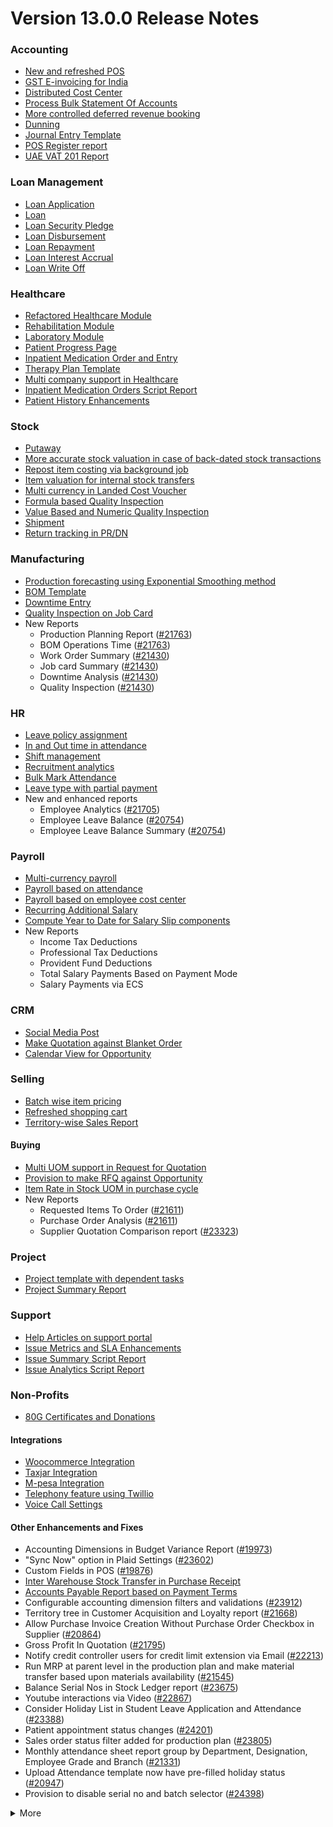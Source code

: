 # Version 13.0.0 Release Notes

### Accounting
- [New and refreshed POS](https://github.com/vmraid/erpadda/pull/20789)
- [GST E-invoicing for India](https://docs.erpadda.com/docs/user/manual/en/regional/india/setup-e-invoicing)
- [Distributed Cost Center](https://docs.erpadda.com/docs/user/manual/en/accounts/distributed-cost-center)
- [Process Bulk Statement Of Accounts](https://docs.erpadda.com/docs/user/manual/en/accounts/process-statement-of-accounts)
- [More controlled deferred revenue booking](https://docs.erpadda.com/docs/user/manual/en/accounts/process-deferred-accounting)
- [Dunning](https://docs.erpadda.com/docs/user/manual/en/accounts/dunning)
- [Journal Entry Template](https://docs.erpadda.com/docs/user/manual/en/accounts/journal-entry-template)
- [POS Register report](https://github.com/vmraid/erpadda/pull/23313)
- [UAE VAT 201 Report](https://github.com/vmraid/erpadda/pull/23447)


### Loan Management
- [Loan Application](https://docs.erpadda.com/docs/user/manual/en/loan-management/loan-application)
- [Loan](https://docs.erpadda.com/docs/user/manual/en/loan-management/loan)
- [Loan Security Pledge](https://docs.erpadda.com/docs/user/manual/en/loan-management/loan-security-pledge)
- [Loan Disbursement](https://docs.erpadda.com/docs/user/manual/en/loan-management/loan-disbursement)
- [Loan Repayment](https://docs.erpadda.com/docs/user/manual/en/loan-management/loan-repayment)
- [Loan Interest Accrual](https://docs.erpadda.com/docs/user/manual/en/loan-management/loan-interest-accrual)
- [Loan Write Off](https://docs.erpadda.com/docs/user/manual/en/loan-management/loan-write-off)

### Healthcare
- [Refactored Healthcare Module](https://docs.erpadda.com/docs/user/manual/en/healthcare)
- [Rehabilitation Module](https://docs.erpadda.com/docs/user/manual/en/healthcare/exercise_type)
- [Laboratory Module](https://docs.erpadda.com/docs/user/manual/en/healthcare/setup_laboratory)
- [Patient Progress Page](https://github.com/vmraid/erpadda/pull/22474)
- [Inpatient Medication Order and Entry](https://docs.erpadda.com/docs/user/manual/en/healthcare/inpatient_medication_entry)
- [Therapy Plan Template](https://docs.erpadda.com/docs/user/manual/en/healthcare/therapy_plan)
- [Multi company support in Healthcare](https://github.com/vmraid/erpadda/pull/21290)
- [Inpatient Medication Orders Script Report](https://github.com/vmraid/erpadda/pull/23984)
- [Patient History Enhancements](https://github.com/vmraid/erpadda/pull/24033)


### Stock
- [Putaway](https://docs.erpadda.com/docs/user/manual/en/stock/putaway-rule)
- [More accurate stock valuation in case of back-dated stock transactions](https://github.com/vmraid/erpadda/pull/24183)
- [Repost item costing via background job](https://github.com/vmraid/erpadda/pull/24183)
- [Item valuation for internal stock transfers](https://github.com/vmraid/erpadda/pull/24200)
- [Multi currency in Landed Cost Voucher](https://github.com/vmraid/erpadda/pull/24127)
- [Formula based Quality Inspection](https://docs.erpadda.com/docs/user/manual/en/stock/quality-inspection)
- [Value Based and Numeric Quality Inspection](https://github.com/vmraid/erpadda/pull/24181)
- [Shipment](https://github.com/vmraid/erpadda/pull/22914)
- [Return tracking in PR/DN](https://github.com/vmraid/erpadda/pull/22859)

### Manufacturing
- [Production forecasting using Exponential Smoothing method](https://docs.erpadda.com/docs/user/manual/en/manufacturing/reports/demand-driven-forecasting)
- [BOM Template](https://docs.erpadda.com/docs/user/manual/en/manufacturing/bill-of-materials#34-bom-template)
- [Downtime Entry](https://docs.erpadda.com/docs/user/manual/en/manufacturing/downtime-entry)
- [Quality Inspection on Job Card](https://github.com/vmraid/erpadda/pull/23964)
- New Reports
  - Production Planning Report ([#21763](https://github.com/vmraid/erpadda/pull/21763))
  - BOM Operations Time ([#21763](https://github.com/vmraid/erpadda/pull/21763))
  - Work Order Summary ([#21430](https://github.com/vmraid/erpadda/pull/21430))
  - Job card Summary ([#21430](https://github.com/vmraid/erpadda/pull/21430))
  - Downtime Analysis ([#21430](https://github.com/vmraid/erpadda/pull/21430))
  - Quality Inspection ([#21430](https://github.com/vmraid/erpadda/pull/21430))

### HR
- [Leave policy assignment](https://github.com/vmraid/erpadda/pull/23112)
- [In and Out time in attendance](https://github.com/vmraid/erpadda/pull/21547)
- [Shift management](https://docs.erpadda.com/docs/user/manual/en/human-resources/shift-management)
- [Recruitment analytics](https://github.com/vmraid/erpadda/pull/21732)
- [Bulk Mark Attendance](https://github.com/vmraid/erpadda/pull/20062)
- [Leave type with partial payment](https://github.com/vmraid/erpadda/pull/23173)
- New and enhanced reports
    - Employee Analytics ([#21705](https://github.com/vmraid/erpadda/pull/21705))
    - Employee Leave Balance ([#20754](https://github.com/vmraid/erpadda/pull/20754))
    - Employee Leave Balance Summary ([#20754](https://github.com/vmraid/erpadda/pull/20754))

### Payroll
- [Multi-currency payroll](https://github.com/vmraid/erpadda/pull/23519)
- [Payroll based on attendance](https://github.com/vmraid/erpadda/pull/21258)
- [Payroll based on employee cost center](https://github.com/vmraid/erpadda/pull/21609)
- [Recurring Additional Salary](https://github.com/vmraid/erpadda/pull/20936)
- [Compute Year to Date for Salary Slip components](https://github.com/vmraid/erpadda/pull/24362)
- New Reports
  - Income Tax Deductions
  - Professional Tax Deductions
  - Provident Fund Deductions
  - Total Salary Payments Based on Payment Mode
  - Salary Payments via ECS

### CRM
- [Social Media Post](https://docs.erpadda.com/docs/user/manual/en/CRM/social-media-post)
- [Make Quotation against Blanket Order](https://docs.erpadda.com/docs/user/manual/en/selling/blanket-order)
- [Calendar View for Opportunity](https://github.com/vmraid/erpadda/pull/21280)

### Selling
- [Batch wise item pricing](https://github.com/vmraid/erpadda/pull/24470)
- [Refreshed shopping cart](https://github.com/vmraid/erpadda/pull/22617)
- [Territory-wise Sales Report](https://github.com/vmraid/erpadda/pull/20428)

#### Buying
- [Multi UOM support in Request for Quotation](https://github.com/vmraid/erpadda/pull/22249)
- [Provision to make RFQ against Opportunity](https://github.com/vmraid/erpadda/pull/22765)
- [Item Rate in Stock UOM in purchase cycle](https://github.com/vmraid/erpadda/pull/24315)
- New Reports
  - Requested Items To Order ([#21611](https://github.com/vmraid/erpadda/pull/21611))
  - Purchase Order Analysis ([#21611](https://github.com/vmraid/erpadda/pull/21611))
  - Supplier Quotation Comparison report ([#23323](https://github.com/vmraid/erpadda/pull/23323))

### Project
- [Project template with dependent tasks](https://github.com/vmraid/erpadda/pull/24092)
- [Project Summary Report](https://github.com/vmraid/erpadda/pull/21587)

### Support
- [Help Articles on support portal](https://github.com/vmraid/erpadda/pull/22194)
- [Issue Metrics and SLA Enhancements](https://github.com/vmraid/erpadda/pull/21617)
- [Issue Summary Script Report](https://docs.erpadda.com/docs/user/manual/en/support/support_reports)
- [Issue Analytics Script Report](https://docs.erpadda.com/docs/user/manual/en/support/support_reports)

### Non-Profits
- [80G Certificates and Donations](https://docs.erpadda.com/docs/user/manual/en/non_profit/tax_exemption_80g_certificate)

#### Integrations
- [Woocommerce Integration](https://docs.erpadda.com/docs/user/manual/en/erpadda_integration/woocommerce_integration)
- [Taxjar Integration](https://github.com/vmraid/erpadda/pull/21047)
- [M-pesa Integration](https://docs.erpadda.com/docs/user/manual/en/erpadda_integration/mpesa-integration)
- [Telephony feature using Twillio](https://github.com/vmraid/erpadda/pull/24032)
- [Voice Call Settings](https://github.com/vmraid/erpadda/pull/24126)


#### Other Enhancements and Fixes
- Accounting Dimensions in Budget Variance Report ([#19973](https://github.com/vmraid/erpadda/pull/19973))
- "Sync Now" option in Plaid Settings ([#23602](https://github.com/vmraid/erpadda/pull/23602))
- Custom Fields in POS ([#19876](https://github.com/vmraid/erpadda/pull/19876))
- [Inter Warehouse Stock Transfer in Purchase Receipt](https://docs.erpadda.com/docs/user/manual/en/stock/articles/material-transfer-from-delivery-note)
- [Accounts Payable Report based on Payment Terms](https://docs.erpadda.com/docs/user/manual/en/accounts/accounting-reports)
- Configurable accounting dimension filters and validations ([#23912](https://github.com/vmraid/erpadda/pull/23912))
- Territory tree in Customer Acquisition and Loyalty report ([#21668](https://github.com/vmraid/erpadda/pull/21668))
- Allow Purchase Invoice Creation Without Purchase Order Checkbox in Supplier ([#20864](https://github.com/vmraid/erpadda/pull/20864))
- Gross Profit In Quotation ([#21795](https://github.com/vmraid/erpadda/pull/21795))
- Notify credit controller users for credit limit extension via Email ([#22213](https://github.com/vmraid/erpadda/pull/22213))
- Run MRP at parent level in the production plan and make material transfer based upon materials availability ([#21545](https://github.com/vmraid/erpadda/pull/21545))
- Balance Serial Nos in Stock Ledger report ([#23675](https://github.com/vmraid/erpadda/pull/23675))
- Youtube interactions via Video  ([#22867](https://github.com/vmraid/erpadda/pull/22867))
- Consider Holiday List in Student Leave Application and Attendance ([#23388](https://github.com/vmraid/erpadda/pull/23388))
- Patient appointment status changes ([#24201](https://github.com/vmraid/erpadda/pull/24201))
- Sales order status filter added for production plan ([#23805](https://github.com/vmraid/erpadda/pull/23805))
- Monthly attendance sheet report group by Department, Designation, Employee Grade and Branch ([#21331](https://github.com/vmraid/erpadda/pull/21331))
- Upload Attendance template now have pre-filled holiday status ([#20947](https://github.com/vmraid/erpadda/pull/20947))
- Provision to disable serial no and batch selector ([#24398](https://github.com/vmraid/erpadda/pull/24398))

<details>
<summary>More</summary>

- Fetch Items from BOM in Stock Entry([#19498](https://github.com/vmraid/erpadda/pull/19498))
- Supplier Sourced Items in BOM ([#23557](https://github.com/vmraid/erpadda/pull/23557))
- Close Production Plan ([#23728](https://github.com/vmraid/erpadda/pull/23728))
- Button to create Stock Entry for Drug Shortage ([#24012](https://github.com/vmraid/erpadda/pull/24012))
- Added column cost center in Accounts Receivable report ([#23835](https://github.com/vmraid/erpadda/pull/23835))
- Added jinja templating in Contract Template ([#24046](https://github.com/vmraid/erpadda/pull/24046))
- Make account number length configurable ([#23845](https://github.com/vmraid/erpadda/pull/23845))
- Add company and correct filter in bank reconciliation statement ([#23614](https://github.com/vmraid/erpadda/pull/23614))
- Added Condition field in Pricing Rule ([#23014](https://github.com/vmraid/erpadda/pull/23014))
- Open lead status on next contact date ([#23445](https://github.com/vmraid/erpadda/pull/23445))
- [Tax Category in POS Profile](https://docs.erpadda.com/docs/user/manual/en/accounts/pos-profile)
- Added phone field in product Inquiry ([#23170](https://github.com/vmraid/erpadda/pull/23170))
- Allow Discharge despite Unbilled Healthcare Services ([#24281](https://github.com/vmraid/erpadda/pull/24281))
- Do Not Bill Patient Encounters for Inpatients ([#24355](https://github.com/vmraid/erpadda/pull/24355))
- Autofill Supplier pop-up when only 1 Supplier in RFQ ([#22512](https://github.com/vmraid/erpadda/pull/22512))
- Accounting entries for service item in Purchase receipt ([#22223](https://github.com/vmraid/erpadda/pull/22223))
- Added Project in Sales Analytics report ([#23309](https://github.com/vmraid/erpadda/pull/23309))
- Added all companies option in employee tree to view employee across all companies ([#22573](https://github.com/vmraid/erpadda/pull/22573))
- Email Group Option In Email Campaign ([#22731](https://github.com/vmraid/erpadda/pull/22731))
- Stock Report Enhancements ([#21727](https://github.com/vmraid/erpadda/pull/21727))
- Added range for age in stock ageing ([#22622](https://github.com/vmraid/erpadda/pull/22622))
- Report Summary in Financial Statement([#20876](https://github.com/vmraid/erpadda/pull/20876))
- Added sequence id in routing for the completion of operations sequentially ([#23641](https://github.com/vmraid/erpadda/pull/23641))
- Nested Set filtering for Accounting Dimension
- Add/Remove Items from submitted Sales/Purchase Order
- Provision to edit Item Details from Marketplace
- Scan Barcode in Purchase Receipt
- Disable Rounded Totals Checkbox for Salary Slips in HR Settings

- Renamed Loan Management to Loan on Desk Page ([#21877](https://github.com/vmraid/erpadda/pull/21877))
- Added Expense Approver field in Employee master ([#22244](https://github.com/vmraid/erpadda/pull/22244))
- Bill all hours by default on Timesheet ([#22155](https://github.com/vmraid/erpadda/pull/22155))
- Unable to cancel employee advance ([#22374](https://github.com/vmraid/erpadda/pull/22374))
- Status error in purchase invoice ([#22351](https://github.com/vmraid/erpadda/pull/22351))
- Item-wise sales and purchase register export ([#22184](https://github.com/vmraid/erpadda/pull/22184))
- Billing address in for Purchase documents ([#22233](https://github.com/vmraid/erpadda/pull/22233))
- Handle canceled entries in financial statements ([#22231](https://github.com/vmraid/erpadda/pull/22231))
- Default period start date and period end date for financial statements ([#22011](https://github.com/vmraid/erpadda/pull/22011))
- Update Packed Items via Update Items in Sales Order ([#22392](https://github.com/vmraid/erpadda/pull/22392))
- Hide delete company transactions button if not system manager ([#21839](https://github.com/vmraid/erpadda/pull/21839))
- Skipping total row for tree-view reports ([#22350](https://github.com/vmraid/erpadda/pull/22350))
- Cancelled entries in tds payable monthly report ([#22131](https://github.com/vmraid/erpadda/pull/22131))
- Inter-company Invoice currency for multicurrency transactions ([#21984](https://github.com/vmraid/erpadda/pull/21984))
- Filter batches based on item and warehouse in Pick List (develop) ([#21780](https://github.com/vmraid/erpadda/pull/21780))
- Set cost center in Expense Claim child based on parent (if missing) ([#22175](https://github.com/vmraid/erpadda/pull/22175))
- Item wise backdated stock entry posting for immutable ledger ([#22366](https://github.com/vmraid/erpadda/pull/22366))
- Shopping cart UI fixes ([#22137](https://github.com/vmraid/erpadda/pull/22137))
- Filter Leave Type based on allocation for a particular employee ([#22050](https://github.com/vmraid/erpadda/pull/22050))
- Party validation for inter-warehouse transaction ([#22186](https://github.com/vmraid/erpadda/pull/22186))
- Manufacturing dashboard and work order summary chart ([#21946](https://github.com/vmraid/erpadda/pull/21946))
- IP Admission and Discharge, Minor fixes ([#21817](https://github.com/vmraid/erpadda/pull/21817))
- Validation of Purchase Order against Material Request missing ([#22192](https://github.com/vmraid/erpadda/pull/22192))
- Staffing Plan validation ([#22379](https://github.com/vmraid/erpadda/pull/22379))
- Do not allow backdated stock transactions in previous fiscal year ([#21967](https://github.com/vmraid/erpadda/pull/21967))
- Employee Advance Return not working ([#21812](https://github.com/vmraid/erpadda/pull/21812))
- Added card for reports on education desk ([#21853](https://github.com/vmraid/erpadda/pull/21853))
- Refactored project summary report  ([#21943](https://github.com/vmraid/erpadda/pull/21943))
- Revenue and Customer Count only in date range in Customer Acquitition Report ([#22210](https://github.com/vmraid/erpadda/pull/22210))
- Alternative item not working for subcontract ([#22386](https://github.com/vmraid/erpadda/pull/22386))
- Unable to create batched Item ([#22393](https://github.com/vmraid/erpadda/pull/22393))
- Filters for the manufacturing reports ([#21960](https://github.com/vmraid/erpadda/pull/21960))
- Raw material warehouse in Production Planning Report ([#21982](https://github.com/vmraid/erpadda/pull/21982))
- Allowed LWP leave types to select in Leave Application even if there is no allocation against them ([#22197](https://github.com/vmraid/erpadda/pull/22197))
- Report not working on parameter Grade ([#21951](https://github.com/vmraid/erpadda/pull/21951))
- Allow to enter Relieving date if employee status is Left ([#22242](https://github.com/vmraid/erpadda/pull/22242))
- Resetting lost reason in opportunity and quotation ([#22378](https://github.com/vmraid/erpadda/pull/22378))
- Filtering issues in opening invoice creation tool ([#21969](https://github.com/vmraid/erpadda/pull/21969))
- Set default reference Id for "On Previous Row Amount" and "On Previous Row Total" ([#22346](https://github.com/vmraid/erpadda/pull/22346))
- UX date range field separated in from and to date fields. ([#21765](https://github.com/vmraid/erpadda/pull/21765))
- Enable show_configure_button when shopping cart is enabled ([#22468](https://github.com/vmraid/erpadda/pull/22468))
- Setup status indicators for Job Offer and Job Applicant (develop) ([#22445](https://github.com/vmraid/erpadda/pull/22445))
- Item-wise sales history report ([#22783](https://github.com/vmraid/erpadda/pull/22783))
- Setting filter for project in kanban board ([#22717](https://github.com/vmraid/erpadda/pull/22717))
- Dashboard For Timesheet ([#22750](https://github.com/vmraid/erpadda/pull/22750))
- Handle custom statuses for the pause SLA configuration ([#22349](https://github.com/vmraid/erpadda/pull/22349))
- Quality Feedback and Template ([#22571](https://github.com/vmraid/erpadda/pull/22571))
- Unable to change link from new lead to existing customer ([#22787](https://github.com/vmraid/erpadda/pull/22787))
- Move Issue List actions under 'Actions' dropdown (ux) ([#22710](https://github.com/vmraid/erpadda/pull/22710))
- Cost center should only show option of selected company ([#22598](https://github.com/vmraid/erpadda/pull/22598))
- Serial No Rename does not affect  Stock Ledger Entry ([#22746](https://github.com/vmraid/erpadda/pull/22746))
- Descriptions not copied while creating Fees from Fee Structure ([#22792](https://github.com/vmraid/erpadda/pull/22792))
- Company filter for cost_center and expense_account in all sales and purchase transactions ([#22478](https://github.com/vmraid/erpadda/pull/22478))
- Arrangements of filters for reports accounts payable & receivable  ([#22636](https://github.com/vmraid/erpadda/pull/22636))
- Update the project after task deletion so that the % completed shows correct value ([#22591](https://github.com/vmraid/erpadda/pull/22591))
- Block Invalid Serial No updates in Maintenance Schedule ([#22665](https://github.com/vmraid/erpadda/pull/22665))
- Fetch item price in sales invoice based on it's validity ([#22563](https://github.com/vmraid/erpadda/pull/22563))
- Add view ledger button for cancelled docs ([#22432](https://github.com/vmraid/erpadda/pull/22432))
- Allow creating SLA documents even if SLA tracking is not enabled ([#22608](https://github.com/vmraid/erpadda/pull/22608))
- Quotation list view blank if quotation_to field not set as a standard filter ([#22672](https://github.com/vmraid/erpadda/pull/22672))
- Salary deductions report fixes ([#22397](https://github.com/vmraid/erpadda/pull/22397))
22727))
- Incorrect delivered qty in Supplier-Wise Sales Analytics ([#22631](https://github.com/vmraid/erpadda/pull/22631))
- Moved parent warehouse to top section also added a section break ([#22708](https://github.com/vmraid/erpadda/pull/22708))
- Skip Progress and Completed by fields on Task Duplication ([#22565](https://github.com/vmraid/erpadda/pull/22565))
- Incorrect stock after merging the items ([#22526](https://github.com/vmraid/erpadda/pull/22526))
- Letter head not found in opening invoice creation tool ([#22488](https://github.com/vmraid/erpadda/pull/22488))
- Cannot cancel asset and asset movement ([#22441](https://github.com/vmraid/erpadda/pull/22441))
- Fetch project-related info in Timesheet ([#22423](https://github.com/vmraid/erpadda/pull/22423))
- Currency symbol not showing as per company currency in stock balance report ([#22724](https://github.com/vmraid/erpadda/pull/22724))
- Add default cost center in payment reconciliation JV ([#22614](https://github.com/vmraid/erpadda/pull/22614))
- Stock Reconciliation Invalid Quantity for Batched Item ([#22726](https://github.com/vmraid/erpadda/pull/22726))
- Project link not set in accounts other than profit and loss accounts ([#22051](https://github.com/vmraid/erpadda/pull/22051))
- Buying price for non stock item in gross profit report ([#22616](https://github.com/vmraid/erpadda/pull/22616))
- Multi currency payment reconciliation ([#22738](https://github.com/vmraid/erpadda/pull/22738))
- Cannot cancel assets with repair pending ([#22440](https://github.com/vmraid/erpadda/pull/22440))
- Reset homepage to home after unchecking products page ([#22736](https://github.com/vmraid/erpadda/pull/22736))
- Generic Message in previous doc validation for buying and selling ([#22546](https://github.com/vmraid/erpadda/pull/22546))
- Expense claim outstanding while making payment entry ([#22735](https://github.com/vmraid/erpadda/pull/22735))
- Take parent cost center for child if no cost center at child in expense claim ([#22496](https://github.com/vmraid/erpadda/pull/22496))
- Consider company fiscal year for getting balance ([#22577](https://github.com/vmraid/erpadda/pull/22577))
- Pick List empty table and Serial-Batch items handling ([#22426](https://github.com/vmraid/erpadda/pull/22426))
- Show total row in print format of financial statement ([#22693](https://github.com/vmraid/erpadda/pull/22693))
- Set Root as Parent if no parent in new tree view node ([#22497](https://github.com/vmraid/erpadda/pull/22497))
- Multiple pos issues ([#23725](https://github.com/vmraid/erpadda/pull/23725))
- Calculate taxes if tax is based on item quantity and inclusive on item price ([#23001](https://github.com/vmraid/erpadda/pull/23001))
- Contact us button not visible in the website for the non variant items ([#23217](https://github.com/vmraid/erpadda/pull/23217))
- Not able to make Material Request from Sales Order ([#23669](https://github.com/vmraid/erpadda/pull/23669))
- Capture advance payments in payment order ([#23256](https://github.com/vmraid/erpadda/pull/23256))
- Program and Course Enrollment fixes ([#23333](https://github.com/vmraid/erpadda/pull/23333))
- Cannot create asset if cwip disabled and account not set ([#23580](https://github.com/vmraid/erpadda/pull/23580))
- Cannot merge pos invoices with inclusive tax ([#23541](https://github.com/vmraid/erpadda/pull/23541))
- Do not allow Company as accounting dimension ([#23755](https://github.com/vmraid/erpadda/pull/23755))
- Set value of wrong Bank Account field in Payment Entry ([#22302](https://github.com/vmraid/erpadda/pull/22302))
- Reverse journal entry for multi-currency ([#23165](https://github.com/vmraid/erpadda/pull/23165))
- Updated integrations desk page ([#23772](https://github.com/vmraid/erpadda/pull/23772))
- Assessment Result child table not visible when accessed via Assessment Plan dashboard ([#22880](https://github.com/vmraid/erpadda/pull/22880))
- Conversion factor fixes in Stock Entry ([#23407](https://github.com/vmraid/erpadda/pull/23407))
- Total calculations for multi-currency RCM invoices ([#23072](https://github.com/vmraid/erpadda/pull/23072))
- Show accounts in financial statements upto level 20 ([#23718](https://github.com/vmraid/erpadda/pull/23718))
- Consolidated financial statement sums values into wrong parent ([#23288](https://github.com/vmraid/erpadda/pull/23288))
- Set SLA variance in seconds for Duration fieldtype ([#23765](https://github.com/vmraid/erpadda/pull/23765))
- Added missing reports on selling desk ([#23548](https://github.com/vmraid/erpadda/pull/23548))
- Fixed heading in the mobile view ([#23145](https://github.com/vmraid/erpadda/pull/23145))
- Misleading filters on Item tax Template Link field ([#22918](https://github.com/vmraid/erpadda/pull/22918))
- Do not consider opening entries for TDS calculation ([#23597](https://github.com/vmraid/erpadda/pull/23597))
- Attendance calendar map fix ([#23245](https://github.com/vmraid/erpadda/pull/23245))
- Post cancellation accounting entry on posting date instead of current ([#23361](https://github.com/vmraid/erpadda/pull/23361))
- Set Customer only if Contact is present ([#23704](https://github.com/vmraid/erpadda/pull/23704))
- Add Delivery Note Count in Sales Invoice Dashboard ([#23161](https://github.com/vmraid/erpadda/pull/23161))
- Breadcrumbs for Maintenance Visit and Schedule ([#23369](https://github.com/vmraid/erpadda/pull/23369))
- Raise Error on over receipt/consumption for sub-contracted PR ([#23195](https://github.com/vmraid/erpadda/pull/23195))
- Validate if company not set in the Payment Entry ([#23419](https://github.com/vmraid/erpadda/pull/23419))
- Ignore company and bank account doctype while deleting company transactions ([#22953](https://github.com/vmraid/erpadda/pull/22953))
- Sales funnel data is inconsistent ([#23110](https://github.com/vmraid/erpadda/pull/23110))
- Credit Limit Email not working ([#23059](https://github.com/vmraid/erpadda/pull/23059))
- Add Company in list fields to fetch for Expense Claim ([#23007](https://github.com/vmraid/erpadda/pull/23007))
- Issue form cleaned up and renamed Minutes to First Response field ([#23066](https://github.com/vmraid/erpadda/pull/23066))
- Quotation lost reason options fix ([#22814](https://github.com/vmraid/erpadda/pull/22814))
- Tax amounts in HSN Wise Outward summary ([#23076](https://github.com/vmraid/erpadda/pull/23076))
- Patient Appointment not able to save ([#23434](https://github.com/vmraid/erpadda/pull/23434))
- Removed Working Hours field from Company ([#23009](https://github.com/vmraid/erpadda/pull/23009))
- Added check-in time validation in the Inpatient Record - Transfer ([#22958](https://github.com/vmraid/erpadda/pull/22958))
- Handle Blank from/to range in Numeric Item Attribute ([#23483](https://github.com/vmraid/erpadda/pull/23483))
- Sequence Matcher error in Bank Reconciliation ([#23539](https://github.com/vmraid/erpadda/pull/23539))
- Fixed Conversion Factor rate for the BOM Exploded Item ([#23151](https://github.com/vmraid/erpadda/pull/23151))
- Payment Schedule not fetching ([#23476](https://github.com/vmraid/erpadda/pull/23476))
- Validate if removed Item Attributes exist in variant items ([#22911](https://github.com/vmraid/erpadda/pull/22911))
- Set default billing address for purchase documents ([#22950](https://github.com/vmraid/erpadda/pull/22950))
- Added help link in navbar settings ([#22943](https://github.com/vmraid/erpadda/pull/22943))
- Apply TDS on Purchase Invoice creation from Purchase Order and Purchase Receipt ([#23282](https://github.com/vmraid/erpadda/pull/23282))
- Education Module fixes ([#23714](https://github.com/vmraid/erpadda/pull/23714))
- Filter out cancelled entries in customer ledger summary ([#23205](https://github.com/vmraid/erpadda/pull/23205))
- Fiscal Year and Tax Rates for Italy ([#23623](https://github.com/vmraid/erpadda/pull/23623))
- Production Plan incorrect Work Order qty ([#23264](https://github.com/vmraid/erpadda/pull/23264))
- Added new filters in the Batch-wise Balance History report ([#23676](https://github.com/vmraid/erpadda/pull/23676))
- Update state code and union territory for Daman and Diu ([#22988](https://github.com/vmraid/erpadda/pull/22988))
- Set Stock UOM in item while creating Material Request from Stock Entry ([#23436](https://github.com/vmraid/erpadda/pull/23436))
- Sales Order to Purchase Order flow improvement ([#23357](https://github.com/vmraid/erpadda/pull/23357))
- Student Admission and Student Applicant fixes ([#23515](https://github.com/vmraid/erpadda/pull/23515))
- Loan disbursement amount validation ([#24000](https://github.com/vmraid/erpadda/pull/24000))
- Making company address read-only in delivery note ([#23890](https://github.com/vmraid/erpadda/pull/23890))
- BOM stock report color showing always red ([#23994](https://github.com/vmraid/erpadda/pull/23994))
- Added filter for customer field in Issue ([#24051](https://github.com/vmraid/erpadda/pull/24051))
- Added project link in timesheet form ([#23764](https://github.com/vmraid/erpadda/pull/23764))
- Update integrations desk page ([#23767](https://github.com/vmraid/erpadda/pull/23767))
- Place of supply change on address change ([#23941](https://github.com/vmraid/erpadda/pull/23941))
- TDS calculation, skip invoices with "Apply Tax Withholding Amount" has disabled ([#23672](https://github.com/vmraid/erpadda/pull/23672))
- Auto fetch serial nos with modified conversion factor ([#23854](https://github.com/vmraid/erpadda/pull/23854))
- Default cost center in item master not set in stock entry ([#23877](https://github.com/vmraid/erpadda/pull/23877))
- Incorrect de-link serial no and batch ([#23947](https://github.com/vmraid/erpadda/pull/23947))
- Accounting for internal transfer invoices within same company ([#24021](https://github.com/vmraid/erpadda/pull/24021))
- Multiple pricing rule with margin type as Percentage is not working ([#24205](https://github.com/vmraid/erpadda/pull/24205))
- Added Purchase Order to Global Search ([#24055](https://github.com/vmraid/erpadda/pull/24055))
- Cannot expand row in update items dialog ([#23839](https://github.com/vmraid/erpadda/pull/23839))
- Maintain stock can't be changed it there is product bundle ([#23989](https://github.com/vmraid/erpadda/pull/23989))
- SO to PO Mapping Issue ([#23820](https://github.com/vmraid/erpadda/pull/23820))
- Asset with value zero doesn't show up in fixed asset register ([#24091](https://github.com/vmraid/erpadda/pull/24091))
- Cannot save customer email & phone ([#23797](https://github.com/vmraid/erpadda/pull/23797))
- Incorrect balance value in stock balance report ([#24048](https://github.com/vmraid/erpadda/pull/24048))
- Payment Terms not fetched in Purchase Invoice from Purchase Receipt ([#23735](https://github.com/vmraid/erpadda/pull/23735))
- Fix for LMS Sign Up link ([#23743](https://github.com/vmraid/erpadda/pull/23743))
- Incorrect stock quantity if 'Allow Multiple Material Consumption… ([#24116](https://github.com/vmraid/erpadda/pull/24116))
- Added wrong absent days calculation in salary slip ([#23897](https://github.com/vmraid/erpadda/pull/23897))
- Purchase receipt to purchase invoice bill date mapping ([#23967](https://github.com/vmraid/erpadda/pull/23967))
- Overriding po ([#24022](https://github.com/vmraid/erpadda/pull/24022))
- Do not cancel reference document on Quality Inspection cancellation ([#24198](https://github.com/vmraid/erpadda/pull/24198))
- Get formatted value in 'taxes' print template ([#24035](https://github.com/vmraid/erpadda/pull/24035))
- Don't overrule Item Price via Pricing Rule Rate if 0 ([#23636](https://github.com/vmraid/erpadda/pull/23636))
- Job card error handling for operations field ([#23991](https://github.com/vmraid/erpadda/pull/23991))
- Validation for journal entry with 0 debit and credit values ([#23975](https://github.com/vmraid/erpadda/pull/23975))
- Check if customer exists in product listing ([#24030](https://github.com/vmraid/erpadda/pull/24030))
- Asset finance book posting date fix ([#23778](https://github.com/vmraid/erpadda/pull/23778))
- Same source and target tables in Status Updater's update query ([#24110](https://github.com/vmraid/erpadda/pull/24110))
- Asset finance book depreciation posting date fix ([#23833](https://github.com/vmraid/erpadda/pull/23833))
- Ignore exception during leave ledger creation from patch ([#24005](https://github.com/vmraid/erpadda/pull/24005))
- Added link of bank reconciliation and clearance in accounting desk page ([#23850](https://github.com/vmraid/erpadda/pull/23850))
- Sales invoice add button from sales order dashboard ([#24077](https://github.com/vmraid/erpadda/pull/24077))
- Incorrect calculation for consumed qty for subcontract item ([#23257](https://github.com/vmraid/erpadda/pull/23257))
- Incorrect required_qty in Production Planning Report ([#24074](https://github.com/vmraid/erpadda/pull/24074))
- Email digest user not found ([#23949](https://github.com/vmraid/erpadda/pull/23949))
- Delete Receive at Warehouse entry on cancellation of Send to War… ([#24115](https://github.com/vmraid/erpadda/pull/24115))
- Added TDS Payable account number and an error message ([#24065](https://github.com/vmraid/erpadda/pull/24065))
- Override field_map for job card gantt ([#24155](https://github.com/vmraid/erpadda/pull/24155))
- Old shopify order syncing date ([#23990](https://github.com/vmraid/erpadda/pull/23990))
- Shipping chanrges not sync in erpadda from shopify ([#24114](https://github.com/vmraid/erpadda/pull/24114))
- GSTR B2C report ([#24039](https://github.com/vmraid/erpadda/pull/24039))
- Ignore cancelled entries in stock balance report ([#23757](https://github.com/vmraid/erpadda/pull/23757))
- Stock ageing report not working ([#23923](https://github.com/vmraid/erpadda/pull/23923))
- Incorrect assign to in Maintenance Schedule  ([#23831](https://github.com/vmraid/erpadda/pull/23831))
- Improve UX of DATEV report ([#23892](https://github.com/vmraid/erpadda/pull/23892))
- Set SLA variance in seconds for Duration fieldtype ([#23765](https://github.com/vmraid/erpadda/pull/23765))
- dDouble exception in payroll ([#24078](https://github.com/vmraid/erpadda/pull/24078))
- Make asset dashboard charts public ([#23751](https://github.com/vmraid/erpadda/pull/23751))
- Don't copy terms and discount from SO to PO ([#23903](https://github.com/vmraid/erpadda/pull/23903))
- Ignore doctypes on company transaction delete ([#23864](https://github.com/vmraid/erpadda/pull/23864))
- Error handling in Upload Attendance  ([#23907](https://github.com/vmraid/erpadda/pull/23907))
- Tax template update on customer address change ([#24160](https://github.com/vmraid/erpadda/pull/24160))
- Not able to save bom ([#23910](https://github.com/vmraid/erpadda/pull/23910))
- Enable Allow Auto Repeat for standard doctypes having auto_repeat field ([#23776](https://github.com/vmraid/erpadda/pull/23776))
- Place of Supply fix in Sales Invoices ([#23785](https://github.com/vmraid/erpadda/pull/23785))
- Opening invoices in GSTR-1 report ([#24117](https://github.com/vmraid/erpadda/pull/24117))
- Partial serial no return issue ([#24208](https://github.com/vmraid/erpadda/pull/24208))
- Import taxjar globally in the taxjar_integration module ([#24027](https://github.com/vmraid/erpadda/pull/24027))
- Payroll attendance error ([#23887](https://github.com/vmraid/erpadda/pull/23887))
- Loan application link on creating loan ([#23937](https://github.com/vmraid/erpadda/pull/23937))
- POS item search includes non stock items ([#23914](https://github.com/vmraid/erpadda/pull/23914))
- Paid amount in Sales Invoice POS return resets to 0 ([#24057](https://github.com/vmraid/erpadda/pull/24057))
- Fiscal year can be shorter than 12 months ([#23838](https://github.com/vmraid/erpadda/pull/23838))
- Loan repayment type option remove ([#23582](https://github.com/vmraid/erpadda/pull/23582))
- Item wise tax calculation ([#23744](https://github.com/vmraid/erpadda/pull/23744))
- Enabling track changes for stock settings ([#23982](https://github.com/vmraid/erpadda/pull/23982))
- Added link of bank reconciliation and clearance in accounting desk page ([#23809](https://github.com/vmraid/erpadda/pull/23809))
- Location data on Asset to use command(make_demo) ([#23825](https://github.com/vmraid/erpadda/pull/23825))
- Handle Account and Item None not found in Opening Invoice Creation Tool ([#23559](https://github.com/vmraid/erpadda/pull/23559))
- Multiple subcontracting issues ([#23662](https://github.com/vmraid/erpadda/pull/23662))
- Sequence id override with workstation column ([#23810](https://github.com/vmraid/erpadda/pull/23810))
- Leave policy dashboard fix and roles ([#24170](https://github.com/vmraid/erpadda/pull/24170))
- Scan barcode does not update barcode item field in sales order ([#24090](https://github.com/vmraid/erpadda/pull/24090))
- Item price duplicate checking ([#23408](https://github.com/vmraid/erpadda/pull/23408))
- Tax template update on supplier change for India ([#24060](https://github.com/vmraid/erpadda/pull/24060))
- Consumed qty logic for subcontracted raw materials ([#23314](https://github.com/vmraid/erpadda/pull/23314))
- Finance book not getting added in journal Entry of asset value adjustment ([#24100](https://github.com/vmraid/erpadda/pull/24100))
- Set proper state code in ewaybill JSON when GST category is SEZ ([#23953](https://github.com/vmraid/erpadda/pull/23953))
- Copying po no when mapping doc ([#23729](https://github.com/vmraid/erpadda/pull/23729))
- Duplicate items validation for POS Invoice when allow multiple items is disabled ([#23896](https://github.com/vmraid/erpadda/pull/23896))
- Do not allow Company as accounting dimension ([#23749](https://github.com/vmraid/erpadda/pull/23749))
- Validation for duplicate Tax Category ([#23978](https://github.com/vmraid/erpadda/pull/23978))
- Therapy plan and session fixes ([#23817](https://github.com/vmraid/erpadda/pull/23817))
- Pricing rule with transaction not working for additional product ([#24053](https://github.com/vmraid/erpadda/pull/24053))
- Inpatient Medication Order and Entry fixes ([#23799](https://github.com/vmraid/erpadda/pull/23799))
- Avoid using SQL query to get fiscal year dates ([#24050](https://github.com/vmraid/erpadda/pull/24050))
- Auto Statewise gst tax template ([#23832](https://github.com/vmraid/erpadda/pull/23832))
- On save sequence id column override with workstation ([#23812](https://github.com/vmraid/erpadda/pull/23812))
- Multiple pricing rules are not working on selling side ([#22711](https://github.com/vmraid/erpadda/pull/22711))
- Salary slip popup error ([#24192](https://github.com/vmraid/erpadda/pull/24192))
- Multiple pricing rule with margin type as Percentage is not working ([#24204](https://github.com/vmraid/erpadda/pull/24204))
- Allow statistical component in salary structure. ([#24424](https://github.com/vmraid/erpadda/pull/24424))
- Set current asset value before calculating difference amount ([#24119](https://github.com/vmraid/erpadda/pull/24119))
- To use Stock UoM in BOM Stock Report ([#24339](https://github.com/vmraid/erpadda/pull/24339))
- Accounting entries of asset when submitting purchase receipt ([#24191](https://github.com/vmraid/erpadda/pull/24191))
- Batch/Serial Selector for Scanned Batched Item ([#24338](https://github.com/vmraid/erpadda/pull/24338))
- Link timesheets with corresponding projects ([#24346](https://github.com/vmraid/erpadda/pull/24346))
- Material request wrong status issue ([#24019](https://github.com/vmraid/erpadda/pull/24019))
- UX issues in e-invoicing ([#24358](https://github.com/vmraid/erpadda/pull/24358))
- Company Wise Valuation Rate for RM in BOM ([#24324](https://github.com/vmraid/erpadda/pull/24324))
- Stock ageing should not take cancelled stock entries. ([#24437](https://github.com/vmraid/erpadda/pull/24437))
- Partial loan security unpledging ([#24252](https://github.com/vmraid/erpadda/pull/24252))
- Asset depreciation ledger ([#24226](https://github.com/vmraid/erpadda/pull/24226))
- Back Update from QC based on Batch No ([#24329](https://github.com/vmraid/erpadda/pull/24329))
- Fix for not having fiscal year while creating new company ([#24130](https://github.com/vmraid/erpadda/pull/24130))
- E-invoice print format not showing other charges ([#24474](https://github.com/vmraid/erpadda/pull/24474))
- Tax template update on customer address change ([#24146](https://github.com/vmraid/erpadda/pull/24146))
- Do not manufacture same serial no multiple times ([#24164](https://github.com/vmraid/erpadda/pull/24164))
- Ignore group cost center validation for period closing voucher ([#24375](https://github.com/vmraid/erpadda/pull/24375))
- Partial serial no return issue ([#24207](https://github.com/vmraid/erpadda/pull/24207))
- GSTR-1 double entry issue ([#24376](https://github.com/vmraid/erpadda/pull/24376))
- Not able to create dunning from sales invoice ([#24349](https://github.com/vmraid/erpadda/pull/24349))
- Set company in leave allocation and leave ledger entry ([#24296](https://github.com/vmraid/erpadda/pull/24296))
- Allow leave policy assignment to be canceled. ([#24265](https://github.com/vmraid/erpadda/pull/24265))
- Removed all day event from shift assignment calendar ([#24397](https://github.com/vmraid/erpadda/pull/24397))
- Tax calculation on salary slip for the first month ([#24272](https://github.com/vmraid/erpadda/pull/24272))
- Validate tax template for tax category ([#24402](https://github.com/vmraid/erpadda/pull/24402))
- Numeric/Non-numeric QI UX ([#24517](https://github.com/vmraid/erpadda/pull/24517))
- Finished good produced qty validation ([#24220](https://github.com/vmraid/erpadda/pull/24220))
- Incorrect serial no in the subcontracted purchase receipt ([#24354](https://github.com/vmraid/erpadda/pull/24354))
- Don't validate warehouse values between Material Request and Stock Entry ([#24294](https://github.com/vmraid/erpadda/pull/24294))
- Don't cancel job card if manufacturing entry has made ([#24063](https://github.com/vmraid/erpadda/pull/24063))
- Subscription prepaid date validation ([#24356](https://github.com/vmraid/erpadda/pull/24356))
- Payment Period based on invoice date report fix/refactor ([#24378](https://github.com/vmraid/erpadda/pull/24378))
- Drop ship partial order fixed ([#24072](https://github.com/vmraid/erpadda/pull/24072))
- Payment entry multi-currency issue ([#24332](https://github.com/vmraid/erpadda/pull/24332))
- Multiple pricing rule issue ([#24515](https://github.com/vmraid/erpadda/pull/24515))
- Last purchase rate not updating when voucher cancelled if only one voucher is present ([#24322](https://github.com/vmraid/erpadda/pull/24322))
- Do not cancel reference document on Quality Inspection cancellation ([#24197](https://github.com/vmraid/erpadda/pull/24197))
- Refactored fetching & validating address from erpadda rather than gst portal ([#24297](https://github.com/vmraid/erpadda/pull/24297))
- Opportunity Status fix ([#22944](https://github.com/vmraid/erpadda/pull/22944))
- Fixed stock and account balance syncing ([#24644](https://github.com/vmraid/erpadda/pull/24644))
- Fixed incorrect stock ledger qty in the stock ledger report and bin ([#24649](https://github.com/vmraid/erpadda/pull/24649))
- Fixed Consolidated Financial Statement report ([#24580](https://github.com/vmraid/erpadda/pull/24580))
- Repost incompleted backdated transactions ([#24991](https://github.com/vmraid/erpadda/pull/24991))
- Unequal debit and credit issue on RCM Invoice ([#24838](https://github.com/vmraid/erpadda/pull/24838))
- Period list for exponential smoothing forecasting report ([#24983](https://github.com/vmraid/erpadda/pull/24983))
- POS Opening Entry with empty balance detail rows ([#24891](https://github.com/vmraid/erpadda/pull/24891))
- Use account_name only in consolidated report ([#24840](https://github.com/vmraid/erpadda/pull/24840))
- Validation of job card in stock entry ([#24882](https://github.com/vmraid/erpadda/pull/24882))
- Incorrect Nil Exempt and Non GST amount in GSTR3B report ([#24918](https://github.com/vmraid/erpadda/pull/24918))
- TDS check getting checked after reload ([#24973](https://github.com/vmraid/erpadda/pull/24973))
- Membership and Donation API fixes ([#24900](https://github.com/vmraid/erpadda/pull/24900))
- Allow zero valuation in stock reconciliation ([#24985](https://github.com/vmraid/erpadda/pull/24985))
- Simplified logic for additional salary ([#24907](https://github.com/vmraid/erpadda/pull/24907))
- Allow to select item code in batch naming ([#24825](https://github.com/vmraid/erpadda/pull/24825))
- Membership renewal validation (#24963) ([#24964](https://github.com/vmraid/erpadda/pull/24964))
</details>